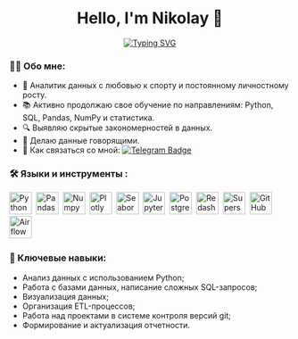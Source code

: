 
<div align="center">

#  Hello, I'm  Nikolay 👋

</div>

<div align="center">

[![Typing SVG](https://readme-typing-svg.herokuapp.com?font=Montserrat&size=30&pause=10&color=F7F7F7&center=true&width=435&lines=Data+Analyst+%F0%9F%94%A5)](https://git.io/typing-svg)

</div>

### :man_technologist: Обо мне:
- 👀 Аналитик данных с любовью к спорту и постоянному личностному росту.
- 📚 Активно продолжаю свое обучение по направлениям: Python, SQL, Pandas, NumPy и статистика.
- 🔍 Выявляю скрытые закономерностей в данных.
- 📣 Делаю данные говорящими.
- 📲 Как связаться со мной: [![Telegram Badge](https://img.shields.io/badge/Telegram-blue?logo=telegram&logoColor=white)](https://t.me/abramkin_n)


### :hammer_and_wrench: Языки и инструменты :
<div>
  <img src="https://img.shields.io/badge/python-black?logo=python&style=for-the-badge" title="Python" alt="Python" height="40"/>&nbsp;
  <img src="https://img.shields.io/badge/pandas-black?logo=pandas&logoColor=blue&style=for-the-badge" title="Pandas" alt="Pandas" height="40"/>&nbsp;
  <img src="https://img.shields.io/badge/numpy-black?logo=numpy&logoColor=blue&style=for-the-badge" title="Numpy" alt="Numpy" height="40"/>&nbsp;
  <img src="https://img.shields.io/badge/plotly-black?logo=plotly&logoColor=blue&style=for-the-badge" title="Plotly" alt="Plotly" height="40"/>&nbsp;
  <img src="https://img.shields.io/badge/seaborn-black?logo=plotly&logoColor=blue&style=for-the-badge" title="Seaborn" alt="Seaborn" height="40"/>&nbsp;
  <img src="https://img.shields.io/badge/Jupyter_notebook-black?logo=Jupyter&style=for-the-badge" title="Jupyter" alt="Jupyter" height="40"/>&nbsp;
  <img src="https://img.shields.io/badge/PostgreSQL-black?logo=PostgreSQL&s&style=for-the-badge" title="PostgreSQL" alt="PostgreSQL" height="40"/>&nbsp;
  <img src="https://img.shields.io/badge/redash-black?logo=redash&logoColor=black&style=for-the-badge" title="Redash" alt="Redash" height="40"/>&nbsp;
  <img src="https://img.shields.io/badge/Superset-black?logo=Superset&s&logoColor=white&style=for-the-badge" title="Superset" alt="Superset" height="40"/>&nbsp;
  <img src="https://img.shields.io/badge/github-black?logo=github&logoColor=white&style=for-the-badge" title="GitHub" alt="GitHub" height="40"/>&nbsp;
  <img src="https://img.shields.io/badge/Airflow-black?logo=Airflow&style=for-the-badge" title="Airflow" alt="Airflow" height="40"/>&nbsp;
</div>

###  🫡 Ключевые навыки:
- Анализ данных с использованием Python;
- Работа с базами данных, написание сложных SQL-запросов;
- Визуализация данных;
- Организация ETL-процессов;
- Работа над проектами в системе контроля версий git;
- Формирование и актуализация отчетности.
<!---
abramkin-n/abramkin-n is a ✨ special ✨ repository because its `README.md` (this file) appears on your GitHub profile.
You can click the Preview link to take a look at your changes.
--->
